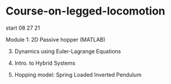 # Course-on-legged-locomotion

start 08 27 21

Module 1: 2D Passive hopper (MATLAB)

  3. Dynamics using Euler-Lagrange Equations
  
  7. Intro. to Hybrid Systems
  
  12. Hopping model: Spring Loaded Inverted Pendulum
